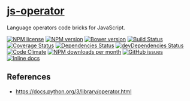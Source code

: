 [js-operator](http://aureooms.github.io/js-operator)
==

Language operators code bricks for JavaScript.

[![NPM license](http://img.shields.io/npm/l/aureooms-js-operator.svg?style=flat)](https://raw.githubusercontent.com/aureooms/js-operator/master/LICENSE)
[![NPM version](http://img.shields.io/npm/v/aureooms-js-operator.svg?style=flat)](https://www.npmjs.org/package/aureooms-js-operator)
[![Bower version](http://img.shields.io/bower/v/aureooms-js-operator.svg?style=flat)](http://bower.io/search/?q=aureooms-js-operator)
[![Build Status](http://img.shields.io/travis/aureooms/js-operator.svg?style=flat)](https://travis-ci.org/aureooms/js-operator)
[![Coverage Status](http://img.shields.io/coveralls/aureooms/js-operator.svg?style=flat)](https://coveralls.io/r/aureooms/js-operator)
[![Dependencies Status](http://img.shields.io/david/aureooms/js-operator.svg?style=flat)](https://david-dm.org/aureooms/js-operator#info=dependencies)
[![devDependencies Status](http://img.shields.io/david/dev/aureooms/js-operator.svg?style=flat)](https://david-dm.org/aureooms/js-operator#info=devDependencies)
[![Code Climate](http://img.shields.io/codeclimate/github/aureooms/js-operator.svg?style=flat)](https://codeclimate.com/github/aureooms/js-operator)
[![NPM downloads per month](http://img.shields.io/npm/dm/aureooms-js-operator.svg?style=flat)](https://www.npmjs.org/package/aureooms-js-operator)
[![GitHub issues](http://img.shields.io/github/issues/aureooms/js-operator.svg?style=flat)](https://github.com/aureooms/js-operator/issues)
[![Inline docs](http://inch-ci.org/github/aureooms/js-operator.svg?branch=master&style=shields)](http://inch-ci.org/github/aureooms/js-operator)


## References

  - https://docs.python.org/3/library/operator.html
